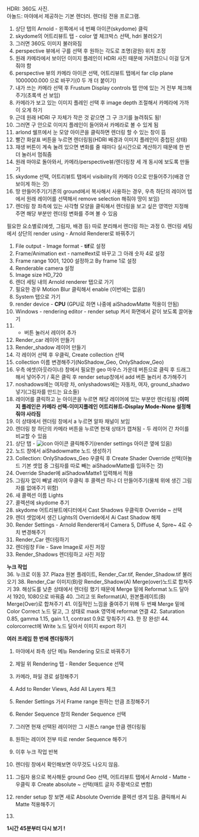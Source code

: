 HDRI: 360도 사진.    
아놀드: 마야에서 제공하는 기본 렌더러. 렌더링 전용 프로그램.   
1. 상단 탭의 Arnold - 왼쪽에서 네 번째 아이콘(skydome) 클릭
2. skydome의 어트리뷰트 탭 - color 옆 체크박스 선택, hdri 불러오기
3. 그러면 360도 이미지 불러와짐
4. perspective 뷰에서 구를 선택 후 원하는 각도로 조명(광원) 위치 조정
5. 원래 카메라에서 보이던 이미지 플레인이 HDRI 사진 때문에 가려졌으니 이걸 당겨줘야 함
6. perspective 뷰의 카메라 아이콘 선택, 어트리뷰트 탭에서 far clip plane 1000000.000 으로 바꾸기(0 두 개 더 붙이기) 
7. 내가 쓰는 카메라 선택 후 Frustum Display controls 탭 안에 있는 거 전부 체크해주기(초록색 선 보임)  
8. 카메라가 보고 있는 이미지 플레인 선택 후 image depth 조절해서 카메라에 가까이 오게 하기
9. 근데 원래 HDRI 구 자체가 작은 것 같으면 그 구 크기를 늘려줘도 됨!  
10. 그러면 구 안으로 이미지 플레인이 들어와서 카메라로 볼 수 있게 됨
11. arlond  쉘프에서 눈 모양 아이콘을 클릭하면 렌더링 할 수 있는 창이 뜸 
12. 빨간 화살표 버튼을 누르면 렌더링됨(HDRI 배경과 이미지 플레인이 중첩된 상태)
13. 재생 버튼이 계속 눌려 있으면 변화를 줄 때마다 실시간으로 계산하기 때문에 한 번 더 눌러서 멈춰줌
14. 원래 마야로 돌아와서, 카메라/perspective뷰/렌더링창 세 개 동시에 보도록 만들기
15. skydome 선택, 어트리뷰트 탭에서 visibility의 카메라 0으로 만들어주기(배경 안 보이게 하는 것)
16. 땅 만들어주기(기존의 ground에서 복사해서 사용하는 경우, 우측 하단의 레이어 탭에서 원래 레이어를 선택해서 remove selection 해줘야 땅이 보임)
17. 렌더링 창 좌측에 있는 사각형 모양을 클릭해서 렌더링을 보고 싶은 영역만 지정해주면 해당 부분만 렌더링 변화를 주며 볼 수 있음 

필요한 요소별로(에셋, 그림자, 배경 등) 따로 분리해서 렌더링 하는 과정
0. 렌더링 세팅에서 상단의 render using - Arnold Renderer로 바꿔주기 
1. File output - Image format - **tif**로 설정
2. Frame/Animation ext - name#ext로 바꾸고 그 아래 숫자 4로 설정
3. Frame range 1001, 1200 설정하고 By frame 1로 설정
4. Renderable camera 설정
5. Image size HD_720 
7. 렌더 세팅 내의 Arnold renderer 탭으로 가기
8. 필요한 경우 Motion Blur 클릭해서 enable (이번에는 없음!)
9. System 탭으로 가기
10. render device - **CPU** (GPU로 하면 나중에 aiShadowMatte 적용이 안됨)
11. Windows - rendering editor - render setup 켜서 화면에서 같이 보도록 끌어놓기 
12. + 버튼 눌러서 레이어 추가
13. Render_car 레이어 만들기
14. Render_shadow 레이어 만들기
15. 각 레이어 선택 후 우클릭, Create collection 선택
16. collection 이름 변경해주기(NoShadow_Geo, OnlyShadow_Geo)
17. 우측 에셋(아웃라이너) 창에서 필요한 geo 마우스 가운데 버튼으로 클릭 후 드래그 해서 넣어주기 / 혹은 클릭 후 render setup창에서 add 버튼 눌러서 추가해주기
18. noshadows에는 여자랑 차, onlyshadows에는 자동차, 여자, ground_shadwo 넣기(그림자를 만드는 요소들)
19. 레이어를 클릭하고 눈 아이콘을 누르면 해당 레이어에 있는 부분만 렌더링됨 (**이미지 플레인은 카메라 선택-이미지플레인 어트리뷰트-Display Mode-None 설정해줘야 사라짐**
20. 이 상태에서 렌더링 창에서 a 누르면 알파 채널이 보임 
21. 렌더링 창 하단의 카메라 버튼을 누르면 현재 상태가 캡쳐됨 - 두 레이어 간 차이를 비교할 수 있음 
22. 상단 탭 - 
![icon](https://user-images.githubusercontent.com/90232599/139729724-41e7c801-ee50-4d11-9cdd-8b3cfd4dca0b.jpg) 아이콘 클릭해주기(render settings 아이콘 옆에 있음)   
23. 노드 창에서 aiShadowmatte 노드 생성하기   
24. Collection: OnlyShadows_Geo 우클릭 후 Create Shader Override 선택(아놀드 기본 셋업 중 그림자를 따로 빼는 aiShadowMatte를 입혀주는 것)
25. Override Shader에 aiShadowMatte1 입력해서 적용
26. 그림자 없이 빼낼 레이어 우클릭 후 콜렉션 하나 더 만들어주기(물체 위에 생긴 그림자를 없애주기 위함)
27. 새 콜렉션 이름 Lights
28. 콜렉션에 skydome 추기
29. skydome 어트리뷰트에디터에서 Cast Shadows 우클릭후 Override ~ 선택
30. 렌더 셋업에서 생긴 Lights의 Override에서 Ai Cast Shadow 해제 
31. Render Settings - Arnold Renderer에서 Camera 5, Diffuse 4, Spre~ 4로 수치 변경해주기 
32. Render_Car 렌더링하기
33. 렌더링창 File - Save Image로 사진 저장
34. Render_Shadows 렌더링하고 사진 저장

**누크 작업**   
36. 누크로 이동
37. Plaza 원본 플레이트, Render_Car.tif, Render_Shadow.tif 불러오기
38. Render_Car 이미지(B)랑 Render_Shadow(A) Merge(over)노드로 합쳐주기
39. 해상도를 낮춘 상태에서 렌더링 했기 때문에 Merge 밑에 Reformat 노드 달아서 1920, 1080으로 바꿔줌
40. 그리고 또 Reformat(A), 원본플레이트(B) Merge(Over)로 합쳐주기
41. 이질적인 느낌을 줄여주기 위해 두 번째 Merge 밑에 Color Correct 노드 달고, 그 상태로 mask 영역에 reformat 연결
42. Saturation 0.85, gamma 1.15, gain 1.1, contrast 0.9로 맞춰주기 
43. 한 장 완성!
44. colorcorrect에 Write 노드 달아서 이미지 export 하기

**여러 프레임 한 번에 렌더링하기**   
1. 마야에서 좌측 상단 메뉴 Rendering 모드로 바꿔주기
2. 제일 위 Rendering 탭 - Render Sequence 선택
3. 카메라, 파일 경로 설정해주기
4. Add to Render Views, Add All Layers 체크
5. Render Settings 가서 Frame range 원하는 만큼 조정해주기
6. Render Sequence 창의 Render Sequence 선택
7. 그러면 현재 선택된 레이어만 그 시퀀스 range 만큼 렌더링됨
8. 원하는 레이어 전부 따로 render Sequence 해주기
9. 이후 누크 작업 반복 


27. 렌더링 창에서 확인해보면 아무것도 나오지 않음. 
28. 그림자 용으로 복사해둔 ground Geo 선택, 어트리뷰트 탭에서 Arnold - Matte - 우클릭 후 Create absolute ~ 선택(매트 글자 주황색으로 변함)
29. render setup 창 보면 새로 Absolute Override 콜렉션 생겨 있음. 클릭해서 Ai Matte 적용해주기
30. 

**1시간 45분부터 다시 보기 !**


